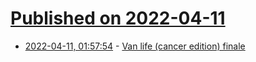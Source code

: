 # [Published on 2022-04-11](index.md)

* [2022-04-11, 01:57:54](https://news.ycombinator.com/item?id=30983714) - [Van life (cancer edition) finale](https://imgur.com/gallery/prUy1Kt)
